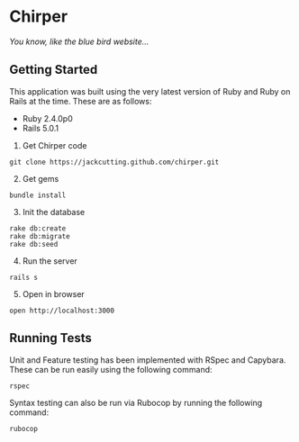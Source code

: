 # Chirper
*You know, like the blue bird website...*

## Getting Started

This application was built using the very latest version of Ruby and Ruby on Rails at the time. These are as follows: 

* Ruby 2.4.0p0
* Rails 5.0.1

1. Get Chirper code

  ```
  git clone https://jackcutting.github.com/chirper.git
  ```

2. Get gems

  ```
  bundle install
  ```

3. Init the database

  ```
  rake db:create
  rake db:migrate
  rake db:seed
  ```

4. Run the server

  ```
  rails s
  ```

5. Open in browser

  ```
  open http://localhost:3000
  ```

## Running Tests

Unit and Feature testing has been implemented with RSpec and Capybara. These can be run easily using the following command: 

  ```
  rspec
  ```

Syntax testing can also be run via Rubocop by running the following command:

  ```
  rubocop
  ```
